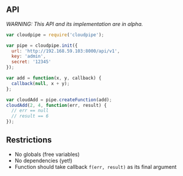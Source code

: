 ## API
*WARNING: This API and its implementation are in alpha.*

```javascript
var cloudpipe = require('cloudpipe');

var pipe = cloudpipe.init({
  url: 'http://192.168.59.103:8000/api/v1',
  key: 'admin',
  secret: '12345'
});

var add = function(x, y, callback) {
  callback(null, x + y);
};

var cloudAdd = pipe.createFunction(add);
cloudAdd(2, 4, function(err, result) {
  // err == null
  // result == 6
});
```

## Restrictions

* No globals (free variables)
* No dependencies (yet!)
* Function should take callback `f(err, result)` as its final argument
